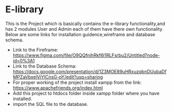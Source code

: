 # E-library
This is the Project which is basically contains the e-library functionality,and has 2 modules User and Admin each of them have there own functionality.
Below are some links for installation guidence,wireframe and database schema.
* Link to the Fireframe: https://www.figma.com/file/O9QQfnihRkf6l1RLFsrbu2/Untitled?node-id=0%3A1
* Link to the Database Schema: https://docs.google.com/presentation/d/1Z3MOE89uHRxuzqbnDUubaDfMPZaVbxelViYICnsG-pY/edit?usp=sharing
* For proper working of the project install xampp from the link: https://www.apachefriends.org/index.html
* Add this project to htdocs folder inside xampp folder where you have installed.
* import the SQL file to the database.
